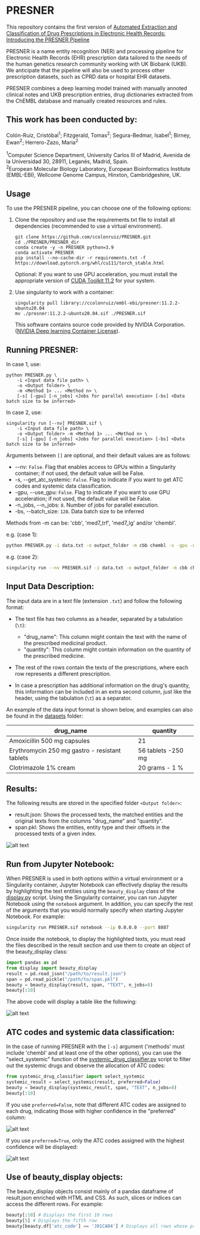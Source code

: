 # PRESNER

This repository contains the first version of [Automated Extraction and Classification of Drug Prescriptions in Electronic Health Records: Introducing the PRESNER Pipeline](https://doi.org/10.1101/2023.10.04.23296481)

PRESNER is a name entity recognition (NER) and processing pipeline for Electronic Health Records (EHR) prescription data tailored to the needs of the human genetics research community working with UK Biobank (UKB). 
We anticipate that the pipeline will also be used to process other prescription datasets, such as CPRD data or hospital EHR datasets.

PRESNER combines a deep learning model trained with manually annoted clinical notes and UKB prescription entries, drug dictionaries extracted from the ChEMBL database and manually created resources and rules.

## This work has been conducted by:

Colón-Ruiz, Cristóbal<sup>1</sup>; 
Fitzgerald, Tomas<sup>2</sup>; 
Segura-Bedmar, Isabel<sup>1</sup>; 
Birney, Ewan<sup>2</sup>;
Herrero-Zazo, Maria<sup>2</sup>

<sup>1</sup>Computer Science Department, University Carlos III of Madrid, Avenida de la Universidad 30, 28911, Leganés, Madrid, Spain. \
<sup>2</sup>European Molecular Biology Laboratory, European Bioinformatics Institute (EMBL-EBI), Wellcome Genome Campus, Hinxton, Cambridgeshire, UK.

## Usage

To use the PRESNER pipeline, you can choose one of the following options:

1) Clone the repository and use the requirements.txt file to install all dependencies (recommended to use a virtual environment).
   
   ```
   git clone https://github.com/ccolonruiz/PRESNER.git
   cd ./PRESNER/PRESNER_dir
   conda create -y -n PRESNER python=3.9
   conda activate PRESNER
   pip install --no-cache-dir -r requirements.txt -f https://download.pytorch.org/whl/cu111/torch_stable.html
   ```
   Optional: If you want to use GPU acceleration, you must install the appropriate version of [CUDA Toolkit 11.2](https://developer.nvidia.com/cuda-11.2.0-download-archive) for your system.
   
2) Use singularity to work with a container:

   ```
   singularity pull library://ccolonruiz/embl-ebi/presner:11.2.2-ubuntu20.04
   mv ./presner:11.2.2-ubuntu20.04.sif ./PRESNER.sif
   ```
   This software contains source code provided by NVIDIA Corporation. ([NVIDIA Deep learning Container License](https://developer.download.nvidia.com/licenses/NVIDIA_Deep_Learning_Container_License.pdf?t=eyJscyI6ImdzZW8iLCJsc2QiOiJodHRwczovL3d3dy5nb29nbGUuY29tLyJ9)).

## Running PRESNER:
In case 1, use:

```
python PRESNER.py \
	-i <Input data file path> \
	-o <Output folder> \
	-m <Method 1> ... <Method n> \
	[-s] [-gpu] [-n_jobs] <Jobs for parallel execution> [-bs] <Data batch size to be inferred>
```

In case 2, use:

```
singularity run [--nv] PRESNER.sif \
	-i <Input data file path> \
	-o <Output folder> -m <Method 1> ... <Method n> \
	[-s] [-gpu] [-n_jobs] <Jobs for parallel execution> [-bs] <Data batch size to be inferred>
```

Arguments between `[]` are optional, and their default values are as follows:

- --nv: `False`. Flag that enables access to GPUs within a Singularity container; if not used, the default value will be False.
- -s, --get_atc_systemic: `False`. Flag to indicate if you want to get ATC codes and systemic data classification.
- -gpu, --use_gpu: `False`. Flag to indicate if you want to use GPU acceleration; if not used, the default value will be False.
- -n_jobs, --n_jobs: `8`. Number of jobs for parallel execution.
- -bs, --batch_size: `128`. Data batch size to be inferred

Methods from -m can be: 'cbb', 'med7_trf', 'med7_lg' and/or 'chembl'.

e.g. (case 1): 
```bash
python PRESNER.py -i data.txt -o output_folder -m cbb chembl -s -gpu -n_jobs 4 -bs 32
```

e.g. (case 2): 
```bash
singularity run --nv PRESNER.sif -i data.txt -o output_folder -m cbb chembl -s -gpu -n_jobs 4 -bs 32
```

## Input Data Description:

The input data are in a text file (extension `.txt`) and follow the following format:

- The text file has two columns as a header, separated by a tabulation (`\t`):
	- "drug_name": This column might contain the text with the name of the prescribed medicinal product.
	- "quantity": This column might contain information on the quantity of the prescribed medicine.

- The rest of the rows contain the texts of the prescriptions, where each row represents a different prescription.
- In case a prescription has additional information on the drug's quantity, this information can be included in an extra second column, just like the header, using the tabulation (`\t`) as a separator.

An example of the data input format is shown below, and examples can also be found in the [datasets](https://github.com/ccolonruiz/PRESNER/tree/main/datasets) folder:

|drug_name|quantity|
|-----------|-----------|
|Amoxicillin 500 mg capsules|21|
|Erythromycin 250 mg gastro - resistant tablets|56 tablets -250 mg|
|Clotrimazole 1% cream|20 grams - 1 %|

## Results:

The following results are stored in the specified folder `<Output folder>`:

- result.json: Shows the processed texts, the matched entities and the original texts from the columns "drug_name" and "quantity".
- span.pkl: Shows the entities, entity type and their offsets in the processed texts of a given index.
  
![alt text](https://github.com/ccolonruiz/PRESNER/blob/main/images/df_ns_no_beauty.png?raw=true)

## Run from Jupyter Notebook:

When PRESNER is used in both options within a virtual environment or a Singularity container, Jupyter Notebook can effectively display the results by highlighting the text entities using the `beauty_display` class of the [display.py](https://github.com/ccolonruiz/PRESNER/blob/main/PRESNER_dir/Utils/display.py) script. Using the Singularity container, you can run Jupyter Notebook using the `notebook` argument. In addition, you can specify the rest of the arguments that you would normally specify when starting Jupyter Notebook. For example:

```bash
singularity run PRESNER.sif notebook --ip 0.0.0.0 --port 8887
```
Once inside the notebook, to display the highlighted texts, you must read the files described in the result section and use them to create an object of the beauty_display class:

```python
import pandas as pd
from display import beauty_display
result = pd.read_json("/path/to/result.json")
span = pd.read_pickle("/path/to/span.pkl")
beauty = beauty_display(result, span, "TEXT", n_jobs=8)
beauty[:10]
```
The above code will display a table like the following:

![alt text](https://github.com/ccolonruiz/PRESNER/blob/main/images/df_ns.png?raw=true)

## ATC codes and systemic data classification:

In the case of running PRESNER with the `[-s]` argument ('methods' must include 'chembl' and at least one of the other options), you can use the "select_systemic" function of the [systemic_drug_classifier.py](https://github.com/ccolonruiz/PRESNER/blob/main/PRESNER_dir/Utils/systemic_drug_classifier.py) script to filter out the systemic drugs and observe the allocation of ATC codes: 

```python
from systemic_drug_classifier import select_systemic
systemic_result = select_systemic(result, preferred=False)
beauty = beauty_display(systemic_result, span, "TEXT", n_jobs=8)
beauty[:10]
```

If you use `preferred=False`, note that different ATC codes are assigned to each drug, indicating those with higher confidence in the "preferred" column:

![alt text](https://github.com/ccolonruiz/PRESNER/blob/main/images/df_s_ssf.png?raw=true)

If you use `preferred=True`, only the ATC codes assigned with the highest confidence will be displayed:

![alt text](https://github.com/ccolonruiz/PRESNER/blob/main/images/df_s_sst.png?raw=true)

## Use of beauty_display objects:

The beauty_display objects consist mainly of a pandas dataframe of result.json enriched with HTML and CSS. As such, slices or indices can access the different rows. For example:

```python
beauty[:10] # Displays the first 10 rows
beauty[5] # Displays the fifth row
beauty[beauty.df['atc_code'] == 'J01CA04'] # Displays all rows whose prescriptions contain drugs with the ATC code J01CA04
```
